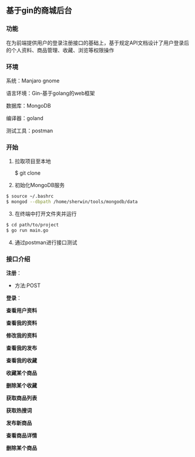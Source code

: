 ## 基于gin的商城后台

### 功能

在为前端提供用户的登录注册接口的基础上，基于规定API文档设计了用户登录后的个人资料、商品管理、收藏、浏览等权限操作

### 环境

系统：Manjaro gnome 

语言环境：Gin-基于golang的web框架

数据库：MongoDB

编译器：goland

测试工具：postman

### 开始

1. 拉取项目至本地

   $ git clone 

2. 初始化MongoDB服务

```bash
$ source ~/.bashrc
$ mongod --dbpath /home/sherwin/tools/mongodb/data
```

3. 在终端中打开文件夹并运行

```bash
$ cd path/to/project
$ go run main.go
```

4. 通过postman进行接口测试

### 接口介绍

**注册**：

- 方法:POST

**登录**：

**查看用户资料**

**查看我的资料**

**修改我的资料**

**查看我的发布**

**查看我的收藏**

**收藏某个商品**

**删除某个收藏**

**获取商品列表**

**获取热搜词**

**发布新商品**

**查看商品详情**

**删除某个商品**